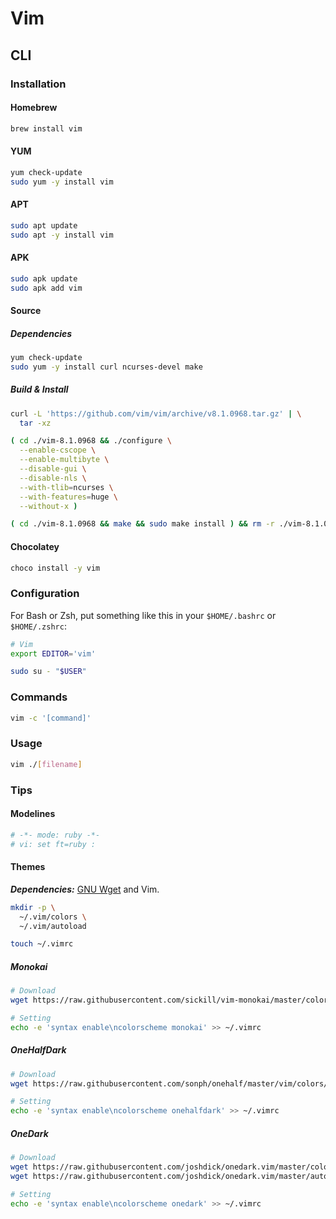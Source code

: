 # Vim

<!--
https://www.youtube.com/watch?v=gnupOrSEikQ
https://linkedin.com/learning/search?entityType=COURSE&keywords=vim
-->

## CLI

### Installation

#### Homebrew

```sh
brew install vim
```

#### YUM

```sh
yum check-update
sudo yum -y install vim
```

#### APT

```sh
sudo apt update
sudo apt -y install vim
```

#### APK

```sh
sudo apk update
sudo apk add vim
```

#### Source

##### Dependencies

```sh
yum check-update
sudo yum -y install curl ncurses-devel make
```

##### Build & Install

```sh
curl -L 'https://github.com/vim/vim/archive/v8.1.0968.tar.gz' | \
  tar -xz
```

```sh
( cd ./vim-8.1.0968 && ./configure \
  --enable-cscope \
  --enable-multibyte \
  --disable-gui \
  --disable-nls \
  --with-tlib=ncurses \
  --with-features=huge \
  --without-x )
```

```sh
( cd ./vim-8.1.0968 && make && sudo make install ) && rm -r ./vim-8.1.0968
```

#### Chocolatey

```sh
choco install -y vim
```

### Configuration

For Bash or Zsh, put something like this in your `$HOME/.bashrc` or `$HOME/.zshrc`:

```sh
# Vim
export EDITOR='vim'
```

```sh
sudo su - "$USER"
```

### Commands

```sh
vim -c '[command]'
```

### Usage

```sh
vim ./[filename]
```

### Tips

#### Modelines

```rb
# -*- mode: ruby -*-
# vi: set ft=ruby :
```

#### Themes

***Dependencies:*** [GNU Wget](/gnu-wget.md) and Vim.

```sh
mkdir -p \
  ~/.vim/colors \
  ~/.vim/autoload

touch ~/.vimrc
```

##### Monokai

```sh
# Download
wget https://raw.githubusercontent.com/sickill/vim-monokai/master/colors/monokai.vim -P ~/.vim/colors

# Setting
echo -e 'syntax enable\ncolorscheme monokai' >> ~/.vimrc
```

##### OneHalfDark

```sh
# Download
wget https://raw.githubusercontent.com/sonph/onehalf/master/vim/colors/onehalfdark.vim -P ~/.vim/colors

# Setting
echo -e 'syntax enable\ncolorscheme onehalfdark' >> ~/.vimrc
```

##### OneDark

```sh
# Download
wget https://raw.githubusercontent.com/joshdick/onedark.vim/master/colors/onedark.vim -P ~/.vim/colors
wget https://raw.githubusercontent.com/joshdick/onedark.vim/master/autoload/onedark.vim -P ~/.vim/autoload

# Setting
echo -e 'syntax enable\ncolorscheme onedark' >> ~/.vimrc
```
